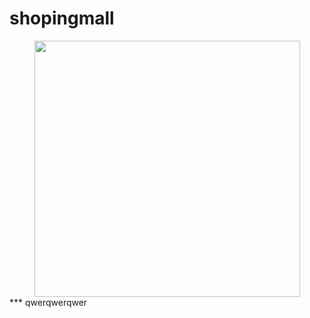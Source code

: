 # shopingmall
<center><img src="https://cdn.pixabay.com/photo/2013/07/12/17/22/basket-152089_1280.png" width="425" height="410"/></center>
***
qwerqwerqwer

